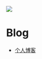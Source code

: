 ![](https://github.com/denleyhsiao/denleyhsiao.github.io/workflows/build_and_deploy/badge.svg?branch=src)

# Blog
* [个人博客](https://blog.justtodo.com)
